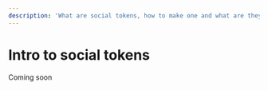 ```yaml
---
description: 'What are social tokens, how to make one and what are they good for'
---
```


# Intro to social tokens

Coming soon

